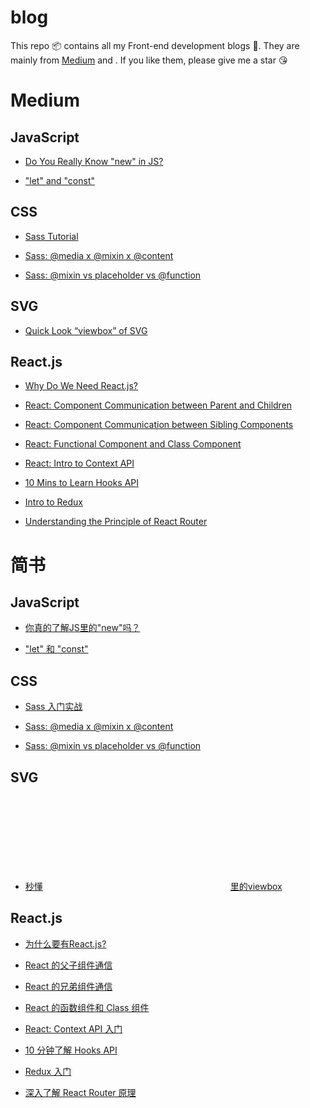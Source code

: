 # blog
This repo 📦 contains all my Front-end development blogs 📒. 
They are mainly from [Medium](https://medium.com/@haixiang6123) and [](https://www.jianshu.com/u/0340be4082b5).
If you like them, please give me a star 😘

# Medium

## JavaScript

* [Do You Really Know "new" in JS?](https://medium.com/@haixiang6123/do-you-really-know-new-in-js-6ce794874f44)

* ["let" and "const"](https://medium.com/@haixiang6123/let-and-const-b6fc0311d825)

## CSS

* [Sass Tutorial](https://medium.com/@haixiang6123/sass-tutorial-d25ecccc2132)

* [Sass: @media x @mixin x @content](https://medium.com/@haixiang6123/media-x-mixin-x-content-31be611aafc)

* [Sass: @mixin vs placeholder vs @function](https://www.jianshu.com/p/9e58f753781d)

## SVG

* [Quick Look “viewbox” of SVG](https://medium.com/@haixiang6123/quick-look-viewbox-of-svg-241871575666)

## React.js

* [Why Do We Need React.js?](https://medium.com/@haixiang6123/why-do-we-need-react-js-d158b95e1df3)

* [React: Component Communication between Parent and Children](https://medium.com/@haixiang6123/react-communication-between-parent-and-children-925a7bb0c517)

* [React: Component Communication between Sibling Components](https://medium.com/@haixiang6123/react-js-component-communication-between-sibling-components-1fdd21328c64)

* [React: Functional Component and Class Component](https://medium.com/@haixiang6123/react-js-functional-component-and-class-component-6a6b04194b51)

* [React: Intro to Context API](https://medium.com/@haixiang6123/react-intro-to-context-api-15915735f257)

* [10 Mins to Learn Hooks API](https://medium.com/@haixiang6123/10-mins-to-learn-hooks-api-d70ee7b01e11)

* [Intro to Redux](https://medium.com/@haixiang6123/intro-to-redux-c6a74c58c685)

* [Understanding the Principle of React Router](https://medium.com/@haixiang6123/understanding-the-principle-of-react-router-5c9cd62a7d60)

# 简书

## JavaScript
* [你真的了解JS里的"new"吗？](https://www.jianshu.com/p/0b31c965f9ce)

* ["let" 和 "const"](https://www.jianshu.com/p/1a49138ddbc9)

## CSS
* [Sass 入门实战](https://www.jianshu.com/p/da33dd1bdffd)

* [Sass: @media x @mixin x @content](https://www.jianshu.com/p/1570a731b7e1)

* [Sass: @mixin vs placeholder vs @function](https://www.jianshu.com/p/9e58f753781d)

## SVG
* [秒懂<SVG/>里的viewbox](https://www.jianshu.com/p/4422c05ff0f2)

## React.js
* [为什么要有React.js?](https://www.jianshu.com/p/55a55e271ebe)

* [React 的父子组件通信](https://www.jianshu.com/p/f5b75a6e3105)

* [React 的兄弟组件通信](https://www.jianshu.com/p/c4d3e194a699)

* [React 的函数组件和 Class 组件](https://www.jianshu.com/p/a6e70fd35674)

* [React: Context API 入门](https://www.jianshu.com/p/4aa68108d7d0)

* [10 分钟了解 Hooks API](https://www.jianshu.com/p/9047d28218cd)

* [Redux 入门](https://www.jianshu.com/p/733f0f664ee3)

* [深入了解 React Router 原理](https://www.jianshu.com/p/53dc287a8020)
